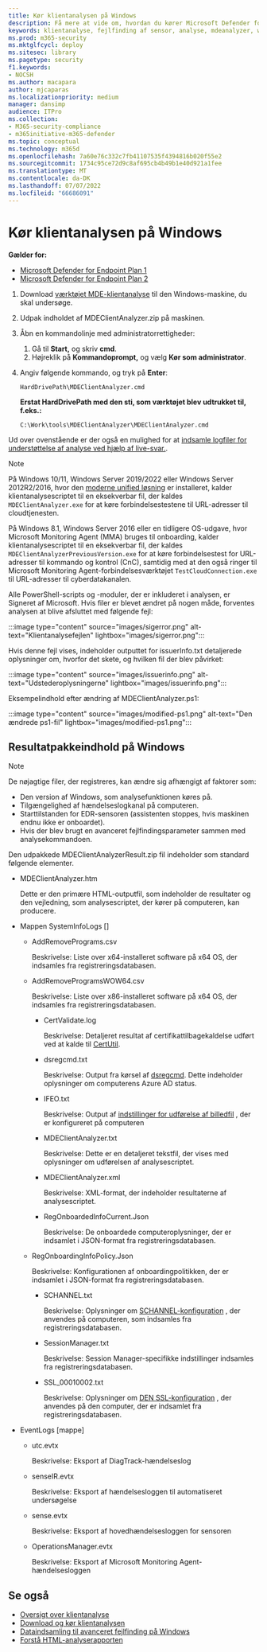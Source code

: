 ```yaml
---
title: Kør klientanalysen på Windows
description: Få mere at vide om, hvordan du kører Microsoft Defender for Endpoint Client Analyzer på Windows.
keywords: klientanalyse, fejlfinding af sensor, analyse, mdeanalyzer, windows
ms.prod: m365-security
ms.mktglfcycl: deploy
ms.sitesec: library
ms.pagetype: security
f1.keywords:
- NOCSH
ms.author: macapara
author: mjcaparas
ms.localizationpriority: medium
manager: dansimp
audience: ITPro
ms.collection:
- M365-security-compliance
- m365initiative-m365-defender
ms.topic: conceptual
ms.technology: m365d
ms.openlocfilehash: 7a60e76c332c7fb41107535f4394816b020f55e2
ms.sourcegitcommit: 1734c95ce72d9c8af695cb4b49b1e40d921a1fee
ms.translationtype: MT
ms.contentlocale: da-DK
ms.lasthandoff: 07/07/2022
ms.locfileid: "66686091"
---
```

# <a name="run-the-client-analyzer-on-windows"></a>Kør klientanalysen på Windows

**Gælder for:**
- [Microsoft Defender for Endpoint Plan 1](https://go.microsoft.com/fwlink/p/?linkid=2154037)
- [Microsoft Defender for Endpoint Plan 2](https://go.microsoft.com/fwlink/p/?linkid=2154037)

1. Download [værktøjet MDE-klientanalyse](https://aka.ms/mdatpanalyzer) til den Windows-maskine, du skal undersøge.

2. Udpak indholdet af MDEClientAnalyzer.zip på maskinen.

3. Åbn en kommandolinje med administratorrettigheder:
    1. Gå til **Start,** og skriv **cmd**.
    2. Højreklik på **Kommandoprompt,** og vælg **Kør som administrator**.

4. Angiv følgende kommando, og tryk på **Enter**:

   ```dos
   HardDrivePath\MDEClientAnalyzer.cmd
   ```

   **Erstat HardDrivePath med den sti, som værktøjet blev udtrukket til, f.eks.:**

   ```dos
   C:\Work\tools\MDEClientAnalyzer\MDEClientAnalyzer.cmd
   ```

Ud over ovenstående er der også en mulighed for at [indsamle logfiler for understøttelse af analyse ved hjælp af live-svar.](troubleshoot-collect-support-log.md).

> [!NOTE]
> På Windows 10/11, Windows Server 2019/2022 eller Windows Server 2012R2/2016, hvor den [moderne unified løsning](configure-server-endpoints.md#new-windows-server-2012-r2-and-2016-functionality-in-the-modern-unified-solution) er installeret, kalder klientanalysescriptet til en eksekverbar fil, der kaldes `MDEClientAnalyzer.exe` for at køre forbindelsestestene til URL-adresser til cloudtjenesten.
>
> På Windows 8.1, Windows Server 2016 eller en tidligere OS-udgave, hvor Microsoft Monitoring Agent (MMA) bruges til onboarding, kalder klientanalysescriptet til en eksekverbar fil, der kaldes `MDEClientAnalyzerPreviousVersion.exe` for at køre forbindelsestest for URL-adresser til kommando og kontrol (CnC), samtidig med at den også ringer til Microsoft Monitoring Agent-forbindelsesværktøjet `TestCloudConnection.exe` til URL-adresser til cyberdatakanalen.


Alle PowerShell-scripts og -moduler, der er inkluderet i analysen, er Signeret af Microsoft.
Hvis filer er blevet ændret på nogen måde, forventes analysen at blive afsluttet med følgende fejl:

:::image type="content" source="images/sigerror.png" alt-text="Klientanalysefejlen" lightbox="images/sigerror.png":::


Hvis denne fejl vises, indeholder outputtet for issuerInfo.txt detaljerede oplysninger om, hvorfor det skete, og hvilken fil der blev påvirket:

:::image type="content" source="images/issuerinfo.png" alt-text="Udstederoplysningerne" lightbox="images/issuerinfo.png":::


Eksempelindhold efter ændring af MDEClientAnalyzer.ps1:

:::image type="content" source="images/modified-ps1.png" alt-text="Den ændrede ps1-fil" lightbox="images/modified-ps1.png":::



## <a name="result-package-contents-on-windows"></a>Resultatpakkeindhold på Windows

> [!NOTE]
> De nøjagtige filer, der registreres, kan ændre sig afhængigt af faktorer som:
>
> - Den version af Windows, som analysefunktionen køres på.
> - Tilgængelighed af hændelseslogkanal på computeren.
> - Starttilstanden for EDR-sensoren (assistenten stoppes, hvis maskinen endnu ikke er onboardet).
> - Hvis der blev brugt en avanceret fejlfindingsparameter sammen med analysekommandoen.

Den udpakkede MDEClientAnalyzerResult.zip fil indeholder som standard følgende elementer.

- MDEClientAnalyzer.htm

  Dette er den primære HTML-outputfil, som indeholder de resultater og den vejledning, som analysescriptet, der kører på computeren, kan producere.

- Mappen SystemInfoLogs \[\]
  - AddRemovePrograms.csv

    Beskrivelse: Liste over x64-installeret software på x64 OS, der indsamles fra registreringsdatabasen.

  - AddRemoveProgramsWOW64.csv

    Beskrivelse: Liste over x86-installeret software på x64 OS, der indsamles fra registreringsdatabasen.

    - CertValidate.log

      Beskrivelse: Detaljeret resultat af certifikattilbagekaldelse udført ved at kalde til [CertUtil](/windows-server/administration/windows-commands/certutil).

    - dsregcmd.txt

      Beskrivelse: Output fra kørsel af [dsregcmd](/azure/active-directory/devices/troubleshoot-device-dsregcmd). Dette indeholder oplysninger om computerens Azure AD status.

    - IFEO.txt

      Beskrivelse: Output af [indstillinger for udførelse af billedfil](/previous-versions/windows/desktop/xperf/image-file-execution-options) , der er konfigureret på computeren

    - MDEClientAnalyzer.txt

      Beskrivelse: Dette er en detaljeret tekstfil, der vises med oplysninger om udførelsen af analysescriptet.

    - MDEClientAnalyzer.xml

      Beskrivelse: XML-format, der indeholder resultaterne af analysescriptet.

    - RegOnboardedInfoCurrent.Json

      Beskrivelse: De onboardede computeroplysninger, der er indsamlet i JSON-format fra registreringsdatabasen.

  - RegOnboardingInfoPolicy.Json

    Beskrivelse: Konfigurationen af onboardingpolitikken, der er indsamlet i JSON-format fra registreringsdatabasen.

    - SCHANNEL.txt

      Beskrivelse: Oplysninger om [SCHANNEL-konfiguration](/windows-server/security/tls/manage-tls) , der anvendes på computeren, som indsamles fra registreringsdatabasen.

    - SessionManager.txt

      Beskrivelse: Session Manager-specifikke indstillinger indsamles fra registreringsdatabasen.

    - SSL_00010002.txt

      Beskrivelse: Oplysninger om [DEN SSL-konfiguration](/windows-server/security/tls/manage-tls) , der anvendes på den computer, der er indsamlet fra registreringsdatabasen.

- EventLogs [mappe]

  - utc.evtx

    Beskrivelse: Eksport af DiagTrack-hændelseslog

  - senseIR.evtx

    Beskrivelse: Eksport af hændelsesloggen til automatiseret undersøgelse

  - sense.evtx

    Beskrivelse: Eksport af hovedhændelsesloggen for sensoren

  - OperationsManager.evtx

    Beskrivelse: Eksport af Microsoft Monitoring Agent-hændelsesloggen




## <a name="see-also"></a>Se også

- [Oversigt over klientanalyse](overview-client-analyzer.md)
- [Download og kør klientanalysen](download-client-analyzer.md)
- [Dataindsamling til avanceret fejlfinding på Windows](data-collection-analyzer.md)
- [Forstå HTML-analyserapporten](analyzer-report.md)
